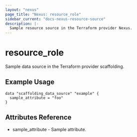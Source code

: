 ```yaml
---
layout: "nexus"
page_title: "Nexus: resource_role"
sidebar_current: "docs-nexus-resource-source"
description: |-
  Sample resource source in the Terraform provider Nexus.
---
```


# resource_role

Sample data source in the Terraform provider scaffolding.

## Example Usage

```hcl
data "scaffolding_data_source" "example" {
  sample_attribute = "foo"
}
```

## Attributes Reference

* sample_attribute - Sample attribute.

